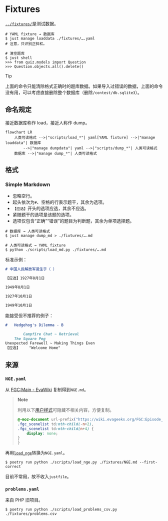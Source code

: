 # Fixtures

[`../fixtures/`](../fixtures/)是测试数据。

```shell
# YAML fixture → 数据库
$ just manage loaddata ./fixtures/….yaml
# 注意，只识别正斜杠。
```

```shell
# 清空题库
$ just shell
>>> from quiz.models import Question
>>> Question.objects.all().delete()
```

> [!TIP]
>
> 上面的命令只能清除格式正确时的题库数据。如果导入过错误的数据，上面的命令没有用，可以考虑直接删除整个数据库（删除`/contest/db.sqlite3`）。

## 命名规定

接近数据库称作 load，接近人称作 dump。

```mermaid
flowchart LR
    人类可读格式 -->|"scripts/load_*"| yaml[YAML fixture] -->|"manage loaddata"| 数据库
        -->|"manage dumpdata"| yaml -->|"scripts/dump_*"| 人类可读格式
    数据库 -->|"manage dump_*"| 人类可读格式
```

## 格式

### Simple Markdown

- 忽略空行。
- 起头依次为`#`、空格的行表示题干，其余为选项。
- `【应选】`开头的选项应选，其余不应选。
- 紧随题干的选项是该题的选项。
- 选项仅包含“正确”“错误”的题目为判断题，其余为单项选择题。

```shell
# 数据库 → 人类可读格式
$ just manage dump_md > ./fixtures/….md

# 人类可读格式 → YAML fixture
$ python ./scripts/load_md.py ./fixtures/….md
```

标准示例：

```markdown
# 中国人民解放军诞生于（ ）

【应选】1927年8月1日

1949年8月1日

1927年10月1日

1949年10月1日
```

能接受但不推荐的例子：

```markdown
#   Hedgehog's Dilemma - B

        Campfire Chat ~ Retrieval
    The Square Peg
Unexpected Farewell ~ Making Things Even
【应选】    "Welcome Home"
```

## 来源

### `NGE.yaml`

从 [FGC:Main - EvaWiki](https://wiki.evageeks.org/FGC:Main) 复制得到`NGE.md`。

> **Note**
>
> 利用以下[用户样式](https://add0n.com/stylus.html)可隐藏不相关内容，方便复制。
>
> ```css
> @-moz-document url-prefix("https://wiki.evageeks.org/FGC:Episode_") {
> .fgc_scenelist td:nth-child(-n+2),
> .fgc_scenelist td:nth-child(n+4) {
>     display: none;
> }
> }
> ```

再用[`load_nge`](../scripts/load_nge.py)转换为`NGE.yaml`。

```shell
$ poetry run python ./scripts/load_nge.py ./fixtures/NGE.md --first-correct
```

目前不常用，故不收入`justfile`。

### `problems.yaml`

来自 PHP 旧项目。

```shell
$ poetry run python ./scripts/load_problems_csv.py ./fixtures/problems.csv
```
